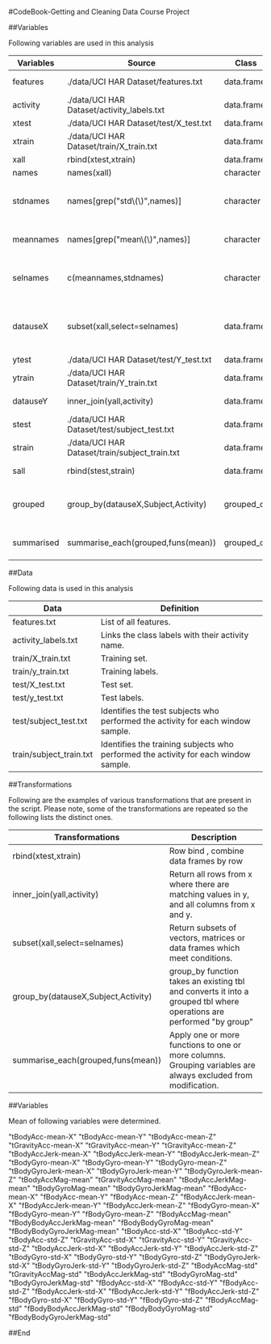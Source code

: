 #CodeBook-Getting and Cleaning Data Course Project

##Variables

Following variables are used in this analysis


| Variables  | Source                                         | Class      | Usage                                        |
|------------|------------------------------------------------|------------|----------------------------------------------|
| features   | ./data/UCI HAR Dataset/features.txt            | data.frame | Initialise features                          |
| activity   | ./data/UCI HAR Dataset/activity_labels.txt     | data.frame | Initialise activities                        |
| xtest      | ./data/UCI HAR Dataset/test/X_test.txt         | data.frame | X_test  data                                 |
| xtrain     | ./data/UCI HAR Dataset/train/X_train.txt       | data.frame | X_train data                                 |
| xall       | rbind(xtest,xtrain)                            | data.frame | All X data                                   |
| names      | names(xall)                                    | character  | Names of X                                   |
| stdnames   | names[grep("std\\(\\)",names)]                 | character  | Feature names with standard deviation        |
| meannames  | names[grep("mean\\(\\)",names)]                | character  | Fetaure names with mean                      |
| selnames   | c(meannames,stdnames)                          | character  | Names with std deviation and mean            |
| datauseX   | subset(xall,select=selnames)                   | data.frame | X data with selected means and std deviation |
| ytest      | ./data/UCI HAR Dataset/test/Y_test.txt         | data.frame | Y_test data                                  |
| ytrain     | ./data/UCI HAR Dataset/train/Y_train.txt       | data.frame | Y_train data                                 |
| datauseY   | inner_join(yall,activity)                      | data.frame | All Y train data                             |
| stest      | ./data/UCI HAR Dataset/test/subject_test.txt   | data.frame | subject_test data                            |
| strain     | ./data/UCI HAR Dataset/train/subject_train.txt | data.frame | subject_train data                           |
| sall       | rbind(stest,strain)                            | data.frame | subject all data                             |
| grouped    | group_by(datauseX,Subject,Activity)            | grouped_df | Data grouped by Subject and Activity         |
| summarised | summarise_each(grouped,funs(mean))             | grouped_df | Summarised data with mean                    |


##Data

Following data is used in this analysis

| Data                    | Definition                                                                          |
|-------------------------|-------------------------------------------------------------------------------------|
| features.txt            | List of all features.                                                               |
| activity_labels.txt     | Links the class labels with their activity name.                                    |
| train/X_train.txt       | Training set.                                                                       |
| train/y_train.txt       | Training labels.                                                                    |
| test/X_test.txt         | Test set.                                                                           |
| test/y_test.txt         | Test labels.                                                                        |
| test/subject_test.txt   | Identifies the test subjects who performed the activity for each window sample.     |
| train/subject_train.txt | Identifies the training subjects who performed the activity for each window sample. |


##Transformations

Following are the examples of various transformations that are present in the script.
Please note, some of the transformations are repeated so the following lists the distinct ones.

| Transformations                     | Description                                                                                                          |
|-------------------------------------|----------------------------------------------------------------------------------------------------------------------|
| rbind(xtest,xtrain)                 | Row bind , combine data frames by row                                                                                |
| inner_join(yall,activity)           | Return all rows from x where there are matching values in y, and all columns from x and y.                           |
| subset(xall,select=selnames)        | Return subsets of vectors, matrices or data frames which meet conditions.                                            |
| group_by(datauseX,Subject,Activity) | group_by function takes an existing tbl and converts it into a grouped tbl where operations are performed "by group" |
| summarise_each(grouped,funs(mean))  | Apply one or more functions to one or more columns. Grouping variables are always excluded from modification.        |


##Variables 

Mean of following variables were determined.

"tBodyAcc-mean-X" "tBodyAcc-mean-Y" "tBodyAcc-mean-Z" "tGravityAcc-mean-X" "tGravityAcc-mean-Y" "tGravityAcc-mean-Z" "tBodyAccJerk-mean-X" "tBodyAccJerk-mean-Y" "tBodyAccJerk-mean-Z" "tBodyGyro-mean-X" "tBodyGyro-mean-Y" "tBodyGyro-mean-Z" "tBodyGyroJerk-mean-X" "tBodyGyroJerk-mean-Y" "tBodyGyroJerk-mean-Z" "tBodyAccMag-mean" "tGravityAccMag-mean" "tBodyAccJerkMag-mean" "tBodyGyroMag-mean" "tBodyGyroJerkMag-mean" "fBodyAcc-mean-X" "fBodyAcc-mean-Y" "fBodyAcc-mean-Z" "fBodyAccJerk-mean-X" "fBodyAccJerk-mean-Y" "fBodyAccJerk-mean-Z" "fBodyGyro-mean-X" "fBodyGyro-mean-Y" "fBodyGyro-mean-Z" "fBodyAccMag-mean" "fBodyBodyAccJerkMag-mean" "fBodyBodyGyroMag-mean" "fBodyBodyGyroJerkMag-mean" "tBodyAcc-std-X" "tBodyAcc-std-Y" "tBodyAcc-std-Z" "tGravityAcc-std-X" "tGravityAcc-std-Y" "tGravityAcc-std-Z" "tBodyAccJerk-std-X" "tBodyAccJerk-std-Y" "tBodyAccJerk-std-Z" "tBodyGyro-std-X" "tBodyGyro-std-Y" "tBodyGyro-std-Z" "tBodyGyroJerk-std-X" "tBodyGyroJerk-std-Y" "tBodyGyroJerk-std-Z" "tBodyAccMag-std" "tGravityAccMag-std" "tBodyAccJerkMag-std" "tBodyGyroMag-std" "tBodyGyroJerkMag-std" "fBodyAcc-std-X" "fBodyAcc-std-Y" "fBodyAcc-std-Z" "fBodyAccJerk-std-X" "fBodyAccJerk-std-Y" "fBodyAccJerk-std-Z" "fBodyGyro-std-X" "fBodyGyro-std-Y" "fBodyGyro-std-Z" "fBodyAccMag-std" "fBodyBodyAccJerkMag-std" "fBodyBodyGyroMag-std" "fBodyBodyGyroJerkMag-std"

##End